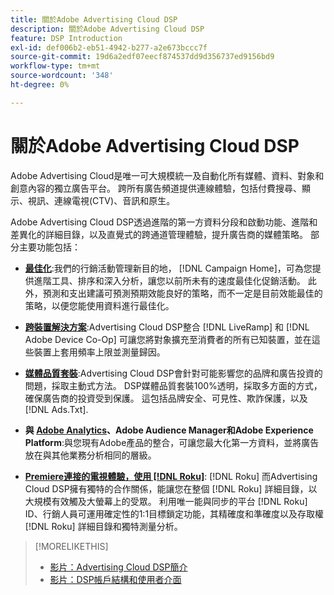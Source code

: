```yaml
---
title: 關於Adobe Advertising Cloud DSP
description: 關於Adobe Advertising Cloud DSP
feature: DSP Introduction
exl-id: def006b2-eb51-4942-b277-a2e673bccc7f
source-git-commit: 19d6a2edf07eecf874537dd9d356737ed9156bd9
workflow-type: tm+mt
source-wordcount: '348'
ht-degree: 0%

---
```


# 關於Adobe Advertising Cloud DSP

Adobe Advertising Cloud是唯一可大規模統一及自動化所有媒體、資料、對象和創意內容的獨立廣告平台。 跨所有廣告頻道提供連線體驗，包括付費搜尋、顯示、視訊、連線電視(CTV)、音訊和原生。

Adobe Advertising Cloud DSP透過進階的第一方資料分段和啟動功能、進階和差異化的詳細目錄，以及直覺式的跨通道管理體驗，提升廣告商的媒體策略。 部分主要功能包括：

* [**最佳化**](features/optimization.md):我們的行銷活動管理新目的地， [!DNL Campaign Home]，可為您提供進階工具、排序和深入分析，讓您以前所未有的速度最佳化促銷活動。 此外，預測和支出建議可預測預期效能良好的策略，而不一定是目前效能最佳的策略，以便您能使用資料進行最佳化。

* [**跨裝置解決方案**](features/cross-device-solutions.md):Advertising Cloud DSP整合 [!DNL LiveRamp] 和 [!DNL Adobe Device Co-Op] 可讓您將對象擴充至消費者的所有已知裝置，並在這些裝置上套用頻率上限並測量歸因。

* [**媒體品質套裝**](features/brand-safety-media-quality.md):Advertising Cloud DSP會針對可能影響您的品牌和廣告投資的問題，採取主動式方法。 DSP媒體品質套裝100%透明，採取多方面的方式，確保廣告商的投資受到保護。 這包括品牌安全、可見性、欺詐保護，以及 [!DNL Ads.Txt].

* **與 [Adobe Analytics](/help/integrations/analytics/overview.md)、Adobe Audience Manager和Adobe Experience Platform**:與您現有Adobe產品的整合，可讓您最大化第一方資料，並將廣告放在與其他業務分析相同的層級。

* [**Premiere連接的電視體驗，使用 [!DNL Roku]**](/help/dsp/inventory/roku-inventory.md): [!DNL Roku] 而Advertising Cloud DSP擁有獨特的合作關係，能讓您在整個 [!DNL Roku] 詳細目錄，以大規模有效觸及大螢幕上的受眾。 利用唯一能與同步的平台 [!DNL Roku] ID、行銷人員可運用確定性的1:1目標鎖定功能，其精確度和準確度以及存取權 [!DNL Roku] 詳細目錄和獨特測量分析。

>[!MORELIKETHIS]
>
>* [影片：Advertising Cloud DSP簡介](https://experienceleague.adobe.com/docs/advertising-cloud-learn/tutorials/dsp/intro.html)
>* [影片：DSP帳戶結構和使用者介面](https://experienceleague.adobe.com/docs/advertising-cloud-learn/tutorials/dsp/ui.html)

